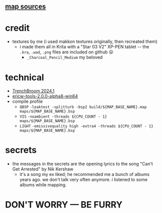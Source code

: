 ## [map sources](https://github.com/spacehare/quake-maps)

# credit

- textures by me (i used makkon textures originally, then recreated them)
  - i made them all in Krita with a "Star 03 V2" XP-PEN tablet -- the `.kra`, `.wad`, `.png` files are included on github 😛
    - `_Charcoal_Pencil_Medium` my beloved

# technical

- [TrenchBroom 2024.1](https://trenchbroom.github.io/)
- [ericw-tools-2.0.0-alpha8-win64](https://github.com/ericwa/ericw-tools/releases/tag/2.0.0-alpha8)
- compile profile
  - `QBSP` `-leaktest -splitturb -bsp2 build/${MAP_BASE_NAME}.map maps/${MAP_BASE_NAME}.bsp`
  - `VIS` `-noambient -threads ${CPU_COUNT - 1} maps/${MAP_BASE_NAME}.bsp`
  - `LIGHT` `-emissivequality high -extra4 -threads ${CPU_COUNT - 1} maps/${MAP_BASE_NAME}.bsp`

# secrets

- the messages in the secrets are the opening lyrics to the song "Can't Get Arrested" by Nik Kershaw
  - it's a song my ex liked; he recommended me a bunch of albums years ago. we don't talk very often anymore. i listened to some albums while mapping.

# DON'T WORRY — BE FURRY
